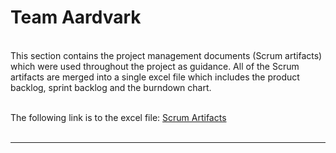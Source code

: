 # Team Aardvark
<br>
This section contains the project management documents (Scrum artifacts) which were used throughout the project as guidance. All of the Scrum artifacts are merged into a single excel file which includes the product backlog, sprint backlog and the burndown chart.
<br><br>

The following link is to the excel file: [Scrum Artifacts](assets/docs/backlogs_and_burndown_chart.xlsx)
<br><br>

---
